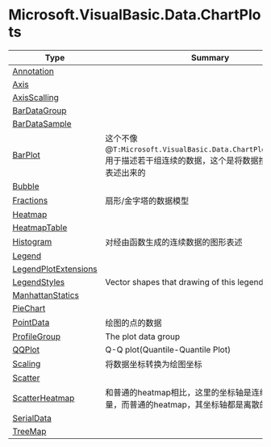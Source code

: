 ﻿
# Microsoft.VisualBasic.Data.ChartPlots

|Type|Summary|
|----|-------|
|[Annotation](./Annotation.md)||
|[Axis](./Axis.md)||
|[AxisScalling](./AxisScalling.md)||
|[BarDataGroup](./BarDataGroup.md)||
|[BarDataSample](./BarDataSample.md)||
|[BarPlot](./BarPlot.md)|这个不像@``T:Microsoft.VisualBasic.Data.ChartPlots.Histogram``用于描述若干组连续的数据，这个是将数据按照标签分组来表述出来的|
|[Bubble](./Bubble.md)||
|[Fractions](./Fractions.md)|扇形/金字塔的数据模型|
|[Heatmap](./Heatmap.md)||
|[HeatmapTable](./HeatmapTable.md)||
|[Histogram](./Histogram.md)|对经由函数生成的连续数据的图形表述|
|[Legend](./Legend.md)||
|[LegendPlotExtensions](./LegendPlotExtensions.md)||
|[LegendStyles](./LegendStyles.md)|Vector shapes that drawing of this legend.|
|[ManhattanStatics](./ManhattanStatics.md)||
|[PieChart](./PieChart.md)||
|[PointData](./PointData.md)|绘图的点的数据|
|[ProfileGroup](./ProfileGroup.md)|The plot data group|
|[QQPlot](./QQPlot.md)|Q-Q plot(Quantile-Quantile Plot)|
|[Scaling](./Scaling.md)|将数据坐标转换为绘图坐标|
|[Scatter](./Scatter.md)||
|[ScatterHeatmap](./ScatterHeatmap.md)|和普通的heatmap相比，这里的坐标轴是连续的数值变量，而普通的heatmap，其坐标轴都是离散的分类变量|
|[SerialData](./SerialData.md)||
|[TreeMap](./TreeMap.md)||

